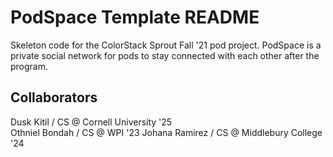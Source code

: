 # PodSpace Template README

Skeleton code for the ColorStack Sprout Fall '21 pod project. PodSpace is a private social network for pods to stay connected with each other after the program.

## Collaborators

Dusk Kitil / CS @ Cornell University '25 <br>
Othniel Bondah / CS @ WPI '23
Johana Ramirez / CS @ Middlebury College '24
